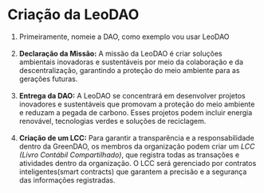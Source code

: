 # Criação da LeoDAO

<table>
<ol>
<li>Primeiramente, nomeie a DAO, como exemplo vou usar LeoDAO
<br><br>
<li><b>Declaração da Missão:</b> A missão da LeoDAO é criar soluções ambientais inovadoras e sustentáveis por meio da colaboração e da descentralização, garantindo a proteção do meio ambiente para as gerações futuras.
<br><br>
<li><b>Entrega da DAO:</b> A LeoDAO se concentrará em desenvolver projetos inovadores e sustentáveis que promovam a proteção do meio ambiente e reduzam a pegada de carbono. Esses projetos podem incluir energia renovável, tecnologias verdes e soluções de reciclagem.
<br><br>
<li><b>Criação de um LCC:</b> Para garantir a transparência e a responsabilidade dentro da GreenDAO, os membros da organização podem criar um <i>LCC (Livro Contábil Compartilhado)</i>, que registra todas as transações e atividades dentro da organização. O LCC será gerenciado por contratos inteligentes(smart contracts) que garantem a precisão e a segurança das informações registradas.
</table>
